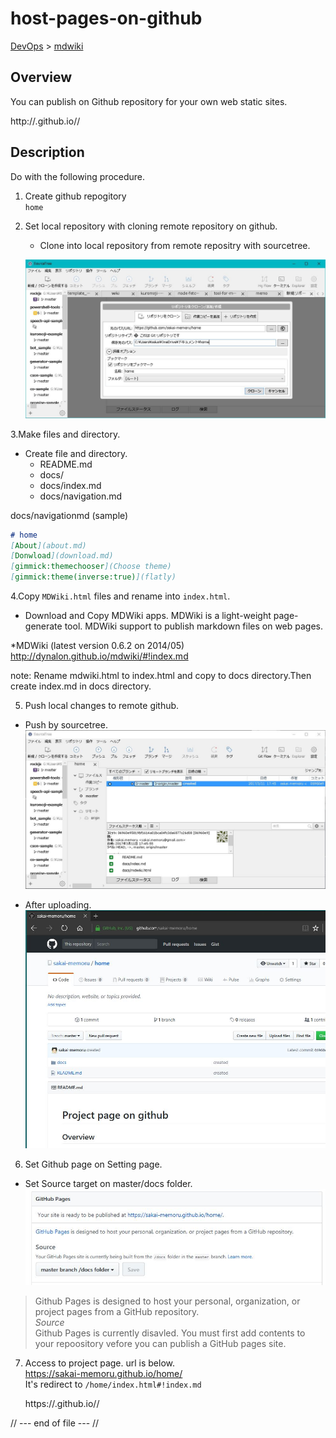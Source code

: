 host-pages-on-github
====
[DevOps](../index.md) > [mdwiki](index.md)


Overview
----------
You can publish on Github repository for your own web static sites.

http://<username>.github.io/<repos>/

Description
-----------
Do with the following procedure.

1. Create github repogitory  
`home`

2. Set local repository with cloning remote repository on github.

    * Clone into local repository from remote repositry with sourcetree.

     ![sourcetree-github](./img/sourcetree-github-clone.JPG)

3.Make files and directory.

  * Create file and directory.
      - README.md
      - docs/
      - docs/index.md
      - docs/navigation.md

docs/navigationmd (sample)
```markdown
# home
[About](about.md)
[Donwload](download.md)
[gimmick:themechooser](Choose theme)
[gimmick:theme(inverse:true)](flatly)
```

4.Copy `MDWiki.html` files and rename into `index.html`.
  * Download and Copy MDWiki apps. MDWiki is a light-weight page-generate tool. MDWiki support to publish markdown files on web pages.

  *MDWiki (latest version 0.6.2 on 2014/05)  
   http://dynalon.github.io/mdwiki/#!index.md

note: Rename mdwiki.html to index.html and copy to docs directory.Then create index.md in docs directory.

5. Push local changes to remote github.
  * Push by sourcetree.
     ![sourcetree-github-push](./img/sourcetree-first-push.JPG)

  * After uploading.
    ![](./img/github-uploaded.JPG)

6. Set Github page on Setting page.

  * Set Source target on master/docs folder.
    ![](./img/github-setting.JPG)


> Github Pages is designed to host your personal, organization, or project pages from a GitHub repository.  
> *Source*  
> Github Pages is currently disavled. You must first add contents to your repoository vefore you can publish a GitHub pages site.

7. Access to project page.
  url is below.  
  https://sakai-memoru.github.io/home/  
  It's redirect to  `/home/index.html#!index.md`

    https://<username>.github.io/<repos>/

// --- end of file --- //
